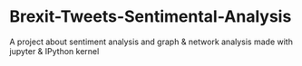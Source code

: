 # Brexit-Tweets-Sentimental-Analysis
A project about sentiment analysis and graph & network analysis made with jupyter & IPython kernel

